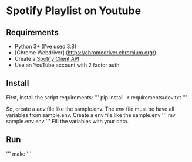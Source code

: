 # Spotify Playlist on Youtube

## Requirements
- Python 3+ (I've used 3.8)
- [Chrome Webdriver] (https://chromedriver.chromium.org/)
- Create a [Spotify Client API](https://developer.spotify.com/documentation/general/guides/app-settings/)
- Use an YouTube account with 2 factor auth

## Install
First, install the script requirements:
'''
pip install -r requirements/dev.txt
'''

So, create a _env_ file like the sample.env. The _env_ file must be have all variables from sample.env.
Create a env file like the sample.env
'''
mv sample.env env
'''
Fill the variables with your data.

## Run
'''
make
'''
